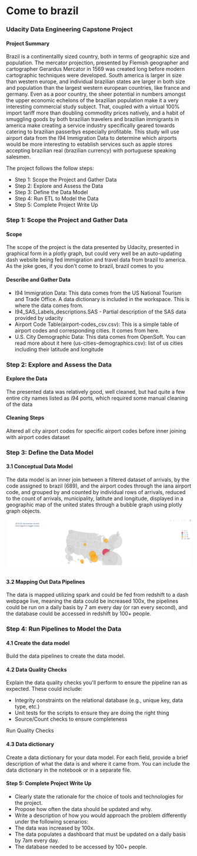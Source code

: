 # Come to brazil
### Udacity Data Engineering Capstone Project

#### Project Summary
Brazil is a continentallly sized country, both in terms of geographic size and population. The mercator projection, presented by Flemish geographer and cartographer Gerardus Mercator in 1569 was created long before modern cartographic techniques were developed. South america is larger in size than western europe, and individual brazilian states are larger in both size and population than the largest western european countries, like france and germany. Even as a poor country, the sheer potential in numbers amongst the upper economic echelons of the brazilian population make it a very interesting commercial study subject. That, coupled with a virtual 100% import tariff more than doubling commodity prices natively, and a habit of smuggling goods by both brazilian travelers and brazilian immigrants in america make creating a service industry specifically geared towards catering to brazilian passerbys especially profitable. This study will use airport data from the I94 Immigration Data to determine which airports would be more interesting to establish services such as apple stores accepting brazilian real (brazilian currency) with portuguese speaking salesmen.

The project follows the follow steps:
* Step 1: Scope the Project and Gather Data
* Step 2: Explore and Assess the Data
* Step 3: Define the Data Model
* Step 4: Run ETL to Model the Data
* Step 5: Complete Project Write Up

### Step 1: Scope the Project and Gather Data

#### Scope 

The scope of the project is the data presented by Udacity, presented in graphical form in a plotly graph, but could very well be an auto-updating dash website being fed immigration and travel data from brazil to america. As the joke goes, if you don't come to brazil, brazil comes to you

#### Describe and Gather Data 

- I94 Immigration Data: This data comes from the US National Tourism and Trade Office. A data dictionary is included in the workspace. This is where the data comes from.  
- I94_SAS_Labels_descriptions.SAS - Partial description of the SAS data provided by udacity
- Airport Code Table(airport-codes_csv.csv): This is a simple table of airport codes and corresponding cities. It comes from here.
- U.S. City Demographic Data: This data comes from OpenSoft. You can read more about it here (us-cities-demographics.csv): list of us cities including their latitude and longitude


### Step 2: Explore and Assess the Data
#### Explore the Data 
The presented data was relatively good, well cleaned, but had quite a few entire city names listed as i94 ports, which required some manual cleaning of the data

#### Cleaning Steps
Altered all city airport codes for specific airport codes before inner joining with airport codes dataset

### Step 3: Define the Data Model
#### 3.1 Conceptual Data Model
The data model is an inner join between a filtered dataset of arrivals, by the code assigned to brazil (689), and the airport codes through the iana airport code, and grouped by and counted by individual rows of arrivals, reduced to the count of arrivals, municipality, latitute and longitude, displayed in a geographic map of the united states through a bubble graph using plotly graph objects.

![Map](mapz.png "Map")

#### 3.2 Mapping Out Data Pipelines
The data is mapped utilizing spark and could be fed from redshift to a dash webpage live, meaning the data could be increased 100x, the pipelines could be run on a daily basis by 7 am every day (or ran every second), and the database could be accessed in redshift by 100+ people.

### Step 4: Run Pipelines to Model the Data 
#### 4.1 Create the data model
Build the data pipelines to create the data model.

#### 4.2 Data Quality Checks
Explain the data quality checks you'll perform to ensure the pipeline ran as expected. These could include:
 * Integrity constraints on the relational database (e.g., unique key, data type, etc.)
 * Unit tests for the scripts to ensure they are doing the right thing
 * Source/Count checks to ensure completeness
 
Run Quality Checks

#### 4.3 Data dictionary 
Create a data dictionary for your data model. For each field, provide a brief description of what the data is and where it came from. You can include the data dictionary in the notebook or in a separate file.

#### Step 5: Complete Project Write Up
* Clearly state the rationale for the choice of tools and technologies for the project.
* Propose how often the data should be updated and why.
* Write a description of how you would approach the problem differently under the following scenarios:
 * The data was increased by 100x.
 * The data populates a dashboard that must be updated on a daily basis by 7am every day.
 * The database needed to be accessed by 100+ people.
